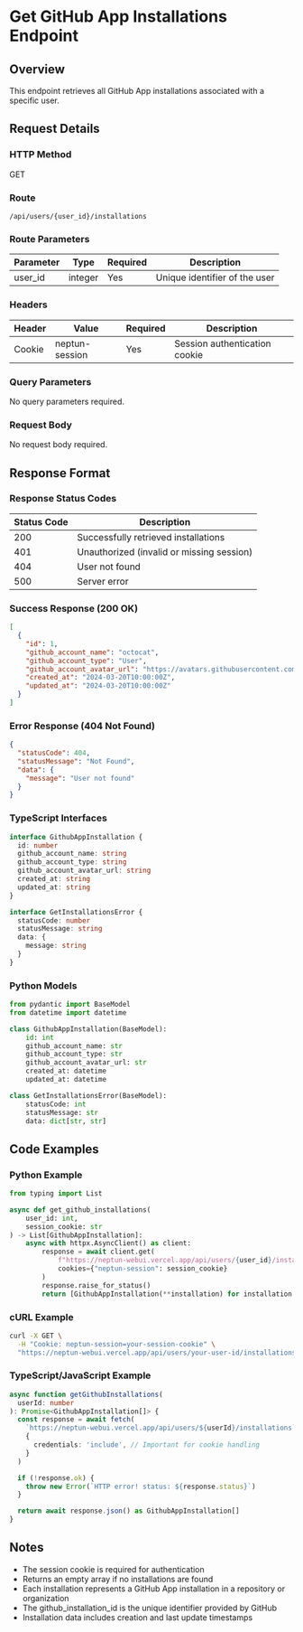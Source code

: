 # Get GitHub App Installations Endpoint

## Overview

This endpoint retrieves all GitHub App installations associated with a specific user.

## Request Details

### HTTP Method

GET

### Route

`/api/users/{user_id}/installations`

### Route Parameters

| Parameter | Type    | Required | Description                   |
| --------- | ------- | -------- | ----------------------------- |
| user_id   | integer | Yes      | Unique identifier of the user |

### Headers

| Header | Value          | Required | Description                   |
| ------ | -------------- | -------- | ----------------------------- |
| Cookie | neptun-session | Yes      | Session authentication cookie |

### Query Parameters

No query parameters required.

### Request Body

No request body required.

## Response Format

### Response Status Codes

| Status Code | Description                               |
| ----------- | ----------------------------------------- |
| 200         | Successfully retrieved installations      |
| 401         | Unauthorized (invalid or missing session) |
| 404         | User not found                            |
| 500         | Server error                              |

### Success Response (200 OK)

```json
[
  {
    "id": 1,
    "github_account_name": "octocat",
    "github_account_type": "User",
    "github_account_avatar_url": "https://avatars.githubusercontent.com/u/123456?v=4",
    "created_at": "2024-03-20T10:00:00Z",
    "updated_at": "2024-03-20T10:00:00Z"
  }
]
```

### Error Response (404 Not Found)

```json
{
  "statusCode": 404,
  "statusMessage": "Not Found",
  "data": {
    "message": "User not found"
  }
}
```

### TypeScript Interfaces

```typescript
interface GithubAppInstallation {
  id: number
  github_account_name: string
  github_account_type: string
  github_account_avatar_url: string
  created_at: string
  updated_at: string
}

interface GetInstallationsError {
  statusCode: number
  statusMessage: string
  data: {
    message: string
  }
}
```

### Python Models

```python
from pydantic import BaseModel
from datetime import datetime

class GithubAppInstallation(BaseModel):
    id: int
    github_account_name: str
    github_account_type: str
    github_account_avatar_url: str
    created_at: datetime
    updated_at: datetime

class GetInstallationsError(BaseModel):
    statusCode: int
    statusMessage: str
    data: dict[str, str]
```

## Code Examples

### Python Example

```python
from typing import List

async def get_github_installations(
    user_id: int,
    session_cookie: str
) -> List[GithubAppInstallation]:
    async with httpx.AsyncClient() as client:
        response = await client.get(
            f"https://neptun-webui.vercel.app/api/users/{user_id}/installations",
            cookies={"neptun-session": session_cookie}
        )
        response.raise_for_status()
        return [GithubAppInstallation(**installation) for installation in response.json()]
```

### cURL Example

```bash
curl -X GET \
  -H "Cookie: neptun-session=your-session-cookie" \
  "https://neptun-webui.vercel.app/api/users/your-user-id/installations"
```

### TypeScript/JavaScript Example

```typescript
async function getGithubInstallations(
  userId: number
): Promise<GithubAppInstallation[]> {
  const response = await fetch(
    `https://neptun-webui.vercel.app/api/users/${userId}/installations`,
    {
      credentials: 'include', // Important for cookie handling
    }
  )

  if (!response.ok) {
    throw new Error(`HTTP error! status: ${response.status}`)
  }

  return await response.json() as GithubAppInstallation[]
}
```

## Notes

- The session cookie is required for authentication
- Returns an empty array if no installations are found
- Each installation represents a GitHub App installation in a repository or organization
- The github_installation_id is the unique identifier provided by GitHub
- Installation data includes creation and last update timestamps
